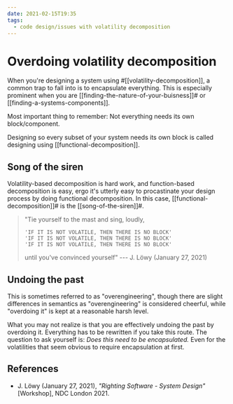 ```yaml
---
date: 2021-02-15T19:35
tags: 
  - code design/issues with volatility decomposition
---
```


# Overdoing volatility decomposition

When you're designing a system using #[[volatility-decomposition]], a common trap to
fall into is to encapsulate everything. This is especially prominent when you are
[[finding-the-nature-of-your-buisness]]# or [[finding-a-systems-components]].

Most important thing to remember: Not everything needs its own block/component.

Designing so every subset of your system needs its own block is called
designing using [[functional-decomposition]].

## Song of the siren

Volatility-based decomposition is hard work, and function-based decomposition is
easy, ergo it's utterly easy to procastinate your design process by doing
functional decomposition. In this case, [[functional-decomposition]]# is the
[[song-of-the-siren]]#.

> "Tie yourself to the mast and sing, loudly,
>
>     'IF IT IS NOT VOLATILE, THEN THERE IS NO BLOCK'
>     'IF IT IS NOT VOLATILE, THEN THERE IS NO BLOCK'
>     'IF IT IS NOT VOLATILE, THEN THERE IS NO BLOCK'
> 
> until you've convinced yourself"
> --- J. Löwy (January 27, 2021)

## Undoing the past

This is sometimes referred to as "overengineering", though there are slight
differences in semantics as "overengineering" is considered cheerful, while
"overdoing it" is kept at a reasonable harsh level.

What you may not realize is that you are effectively undoing the past by
overdoing it. Everything has to be rewritten if you take this route. The question
to ask yourself is: *Does this need to be encapsulated.* Even for the
volatilities that seem obvious to require encapsulation at first.

## References

- J. Löwy (January 27, 2021), *"Righting Software - System Design"* [Workshop],
  NDC London 2021.
